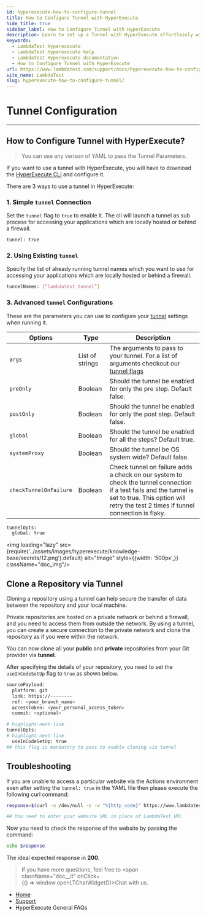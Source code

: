 ```yaml
---
id: hyperexecute-how-to-configure-tunnel
title: How to Configure Tunnel with HyperExecute
hide_title: true
sidebar_label: How to Configure Tunnel with HyperExecute
description: Learn to set up a Tunnel with HyperExecute effortlessly with our straightforward guide, simplifying the configuration process for you!
keywords:
  - LambdaTest Hyperexecute
  - LambdaTest Hyperexecute help
  - LambdaTest Hyperexecute documentation
  - How to Configure Tunnel with HyperExecute
url: https://www.lambdatest.com/support/docs/hyperexecute-how-to-configure-tunnel/
site_name: LambdaTest
slug: hyperexecute-how-to-configure-tunnel/
---
```


<script type="application/ld+json"
      dangerouslySetInnerHTML={{ __html: JSON.stringify({
       "@context": "https://schema.org",
        "@type": "BreadcrumbList",
        "itemListElement": [{
          "@type": "ListItem",
          "position": 1,
          "name": "Home",
          "item": "https://www.lambdatest.com"
        },{
          "@type": "ListItem",
          "position": 2,
          "name": "Support",
          "item": "https://www.lambdatest.com/support/docs/"
        },{
          "@type": "ListItem",
          "position": 3,
          "name": "Integrations",
          "item": "https://www.lambdatest.com/support/docs/hyperexecute-how-to-configure-tunnel/"
        }]
      })
    }}
></script>

# Tunnel Configuration

***

## How to Configure Tunnel with HyperExecute?

> You can use any verison of YAML to pass the Tunnel Parameters.

If you want to use a tunnel with HyperExecute, you will have to download the [HyperExecute CLI](/support/docs/hyperexecute-cli-run-tests-on-hyperexecute-grid/) and configure it.

There are 3 ways to use a tunnel in HyperExecute:

### 1. Simple `tunnel` Connection

Set the `tunnel` flag to `true` to enable it. The cli will launch a tunnel as sub process for accessing your applications which are locally hosted or behind a firewall. 

```bash
tunnel: true
```

### 2. Using Existing `tunnel`

Specify the list of already running tunnel names which you want to use for accessing your applications which are locally hosted or behind a firewall.

```bash
tunnelNames: [“lambdatest_tunnel”]
```

### 3. Advanced `tunnel` Configurations

These are the parameters you can use to configure your [tunnel](/support/docs/deep-dive-into-hyperexecute-yaml/#tunnel) settings when running it.

| Options | Type | Description |
|---------|------|-------------|
|`args`| List of strings | The arguments to pass to your tunnel. For a list of arguments checkout our [tunnel flags](/support/docs/lambda-tunnel-modifiers/) |
|`preOnly`| Boolean | Should the tunnel be enabled for only the pre step. Default false. |
|`postOnly`| Boolean | Should the tunnel be enabled for only the post step. Default false. |
|`global`| Boolean | Should the tunnel be enabled for all the steps? Default true. |
|`systemProxy`| Boolean | Should the tunnel be OS system wide? Default false. |
|`checkTunnelOnFailure`| Boolean | Check tunnel on failure adds a check on our system to check the tunnel connection if a test fails and the tunnel is set to true. This option will retry the test 2 times if tunnel connection is flaky. |

```bash
tunnelOpts:
  global: true
```

<img loading="lazy" src={require('../assets/images/hyperexecute/knowledge-base/secrets/12.png').default} alt="Image"  style={{width: '500px',}} className="doc_img"/>

## Clone a Repository via Tunnel

Cloning a repository using a tunnel can help secure the transfer of data between the repository and your local machine.

Private repositories are hosted on a private network or behind a firewall, and you need to access them from outside the network. By using a tunnel, you can create a secure connection to the private network and clone the repository as if you were within the network.

You can now clone all your **public** and **private** repositories from your Git provider via **tunnel**.

After specifying the details of your repository, you need to set the `useInCodeSetUp` flag to `true` as shown below.

```bash
sourcePayload:
  platform: git
  link: https://--------
  ref: <your_branch_name>
  accessToken: <your_personal_access_token>
  commit: <optional>

# highlight-next-line
tunnelOpts:
# highlight-next-line
  useInCodeSetUp: true
## this flag is mandatory to pass to enable cloning via tunnel
```

## Troubleshooting

If you are unable to access a particular website via the Actions environment even after setting the `tunnel: true` in the YAML file then please execute the following curl command:

```bash
response=$(curl -o /dev/null -s -w "%{http_code}" https://www.lambdatest.com)

## You need to enter your website URL in place of LambdaTest URL
```

Now you need to check the response of the website by passing the command:

```bash
echo $response
```

The ideal expected response in **200**. 

>If you have more questions, feel free to <span className="doc__lt" onClick={() => window.openLTChatWidget()}>Chat</span> with us.

<nav aria-label="breadcrumbs">
  <ul className="breadcrumbs">
    <li className="breadcrumbs__item">
      <a className="breadcrumbs__link" target="_self" href="https://www.lambdatest.com">
        Home
      </a>
    </li>
    <li className="breadcrumbs__item">
      <a className="breadcrumbs__link" target="_self" href="https://www.lambdatest.com/support/docs/">
        Support
      </a>
    </li>
    <li className="breadcrumbs__item breadcrumbs__item--active">
      <span className="breadcrumbs__link">
       HyperExecute General FAQs
      </span>
    </li>
  </ul>
</nav>